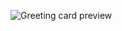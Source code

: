 ![Greeting card preview](https://github.com/user-attachments/assets/99e41995-da34-4067-9465-c562c50d7fac)